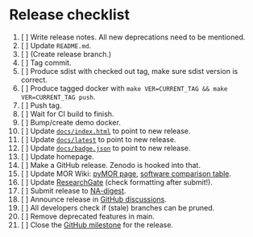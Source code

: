 # Release checklist

 1. [ ] Write release notes. All new deprecations need to be mentioned.
 1. [ ] Update `README.md`.
 1. [ ] (Create release branch.)
 1. [ ] Tag commit.
 1. [ ] Produce sdist with checked out tag, make sure sdist version is correct.
 1. [ ] Produce tagged docker with `make VER=CURRENT_TAG && make VER=CURRENT_TAG push`.
 1. [ ] Push tag.
 1. [ ] Wait for CI build to finish.
 1. [ ] Bump/create demo docker.
 1. [ ] Update [`docs/index.html`](https://github.com/pymor/docs/edit/main/index.html) to point to new release.
 1. [ ] Update [`docs/latest`](https://github.com/pymor/docs/edit/main/latest) to point to new release.
 1. [ ] Update [`docs/badge.json`](https://github.com/pymor/docs/edit/main/badge.json) to point to new release.
 1. [ ] Update homepage.
 1. [ ] Make a GitHub release. Zenodo is hooked into that.
 1. [ ] Update MOR Wiki:
        [pyMOR page](https://morwiki.mpi-magdeburg.mpg.de/morwiki/index.php/PyMOR),
        [software comparison table](https://morwiki.mpi-magdeburg.mpg.de/morwiki/index.php/Comparison_of_Software).
 1. [ ] Update [ResearchGate](https://www.researchgate.net/project/pyMOR-Model-Order-Reduction-with-Python)
        (check formatting after submit!).
 1. [ ] Submit release to [NA-digest](http://icl.utk.edu/na-digest/websubmit.html).
 1. [ ] Announce release in
        [GitHub discussions](https://github.com/pymor/pymor/discussions).
 1. [ ] All developers check if (stale) branches can be pruned.
 1. [ ] Remove deprecated features in main.
 1. [ ] Close the [GitHub milestone](https://github.com/pymor/pymor/milestones) for the release.

